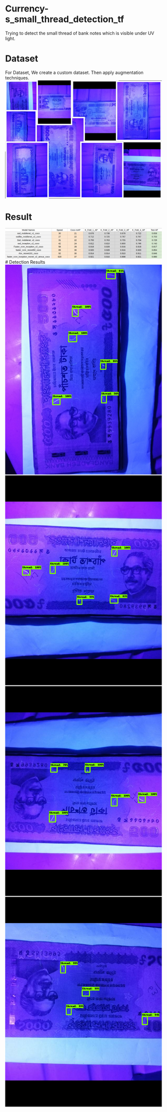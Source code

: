 # Currency-s_small_thread_detection_tf
Trying to detect the small thread of bank notes which is visible under UV light.
# Dataset 
For Dataset, We create a custom dataset. Then apply augmentation techniques.
<img src="collage.jpg">
# Result
<img src="results.png">
# Detection Results
<img src="1.png">
<img src="2.png">
<img src="3.png">
<img src="4.png">
